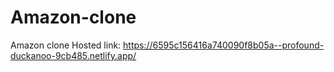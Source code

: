 # Amazon-clone
Amazon clone
Hosted link: https://6595c156416a740090f8b05a--profound-duckanoo-9cb485.netlify.app/
